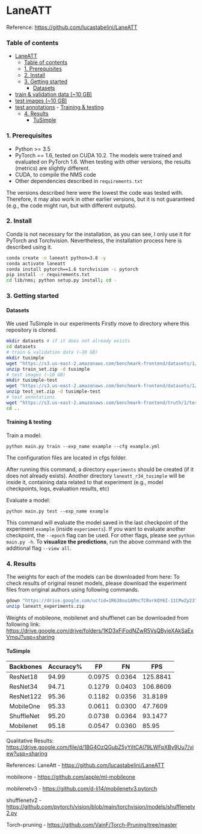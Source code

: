# LaneATT

Reference: https://github.com/lucastabelini/LaneATT

### Table of contents
- [LaneATT](#laneatt)
    - [Table of contents](#table-of-contents)
    - [1. Prerequisites](#1-prerequisites)
    - [2. Install](#2-install)
    - [3. Getting started](#3-getting-started)
      - [Datasets](#datasets)
- [train \& validation data (~10 GB)](#train--validation-data-10-gb)
- [test images (~10 GB)](#test-images-10-gb)
- [test annotations](#test-annotations)
      - [Training \& testing](#training--testing)
    - [4. Results](#4-results)
      - [TuSimple](#tusimple)


### 1. Prerequisites
- Python >= 3.5
- PyTorch == 1.6, tested on CUDA 10.2. The models were trained and evaluated on PyTorch 1.6. When testing with other versions, the results (metrics) are slightly different.
- CUDA, to compile the NMS code
- Other dependencies described in `requirements.txt`

The versions described here were the lowest the code was tested with. Therefore, it may also work in other earlier versions, but it is not guaranteed (e.g., the code might run, but with different outputs).

### 2. Install
Conda is not necessary for the installation, as you can see, I only use it for PyTorch and Torchvision.
Nevertheless, the installation process here is described using it.

```bash
conda create -n laneatt python=3.8 -y
conda activate laneatt
conda install pytorch==1.6 torchvision -c pytorch
pip install -r requirements.txt
cd lib/nms; python setup.py install; cd -
```

### 3. Getting started
#### Datasets

We used TuSimple in our experiments
Firstly move to directory where this repository is cloned. 

```bash
mkdir datasets # if it does not already exists
cd datasets
# train & validation data (~10 GB)
mkdir tusimple
wget "https://s3.us-east-2.amazonaws.com/benchmark-frontend/datasets/1/train_set.zip"
unzip train_set.zip -d tusimple
# test images (~10 GB)
mkdir tusimple-test
wget "https://s3.us-east-2.amazonaws.com/benchmark-frontend/datasets/1/test_set.zip"
unzip test_set.zip -d tusimple-test
# test annotations
wget "https://s3.us-east-2.amazonaws.com/benchmark-frontend/truth/1/test_label.json" -P tusimple-test/
cd ..
```

#### Training & testing
Train a model:

```
python main.py train --exp_name example --cfg example.yml
```
The configuration files are located in cfgs folder.

After running this command, a directory `experiments` should be created (if it does not already exists). Another
directory `laneatt_r34_tusimple` will be inside it, containing data related to that experiment (e.g., model checkpoints, logs, evaluation results, etc)

Evaluate a model:
```
python main.py test --exp_name example
```

This command will evaluate the model saved in the last checkpoint of the experiment `example` (inside `experiments`).
If you want to evaluate another checkpoint, the `--epoch` flag can be used. For other flags, please see `python main.py -h`. To **visualize the predictions**, run the above command with the additional flag `--view all`.


### 4. Results

The weights for each of the models can be downloaded from here:
To check results of original resnet models, please download the experiment files from original authors using following commands.
```bash
gdown "https://drive.google.com/uc?id=1R638ou1AMncTCRvrkQY6I-11CPwZy23T"
unzip laneatt_experiments.zip
```

Weights of mobileone, mobilenet and shufflenet can be downloaded from following link: https://drive.google.com/drive/folders/1KD3xFiFodNZwR5VsQByieXAkSaExVmqJ?usp=sharing
#### TuSimple

| Backbones | Accuracy% | FP | FN | FPS |
| --------- | --------- | -- | -- | --- |
| ResNet18 | 94.99 | 0.0975 | 0.0364 | 125.8841 |
| ResNet34 | 94.71 | 0.1279 | 0.0403 | 106.8609 |
| ResNet122 | 95.36 | 0.1182 | 0.0356 | 31.8189 |
| MobileOne | 95.33 | 0.0611 | 0.0300 | 47.7609 |
| ShuffleNet | 95.20 | 0.0738 | 0.0364 | 93.1477 |
| Mobilenet | 95.18 | 0.0547 | 0.0360 | 85.95 |

Qualitative Results: https://drive.google.com/file/d/1BG4OzQGubZ5yYiItCAl79LWFpXBy9Uu7/view?usp=sharing


References:
LaneAtt - https://github.com/lucastabelini/LaneATT

mobileone - https://github.com/apple/ml-mobileone

mobilenetv3 - https://github.com/d-li14/mobilenetv3.pytorch

shufflenetv2 - https://github.com/pytorch/vision/blob/main/torchvision/models/shufflenetv2.py

Torch-pruning - https://github.com/VainF/Torch-Pruning/tree/master
